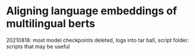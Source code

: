 # Aligning language embeddings of multilingual berts

20210818: most model checkpoints deleted, logs into tar ball, script folder: scripts that may be useful